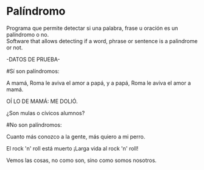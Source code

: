 # Palíndromo
Programa que permite detectar si una palabra, frase u oración es un palíndromo o no.  
Software that allows detecting if a word, phrase or sentence is a palindrome or not.

 -DATOS DE PRUEBA-

#Sí son palíndromos:

A mamá, Roma le aviva el amor a papá, y a papá, Roma le aviva el amor a mamá.

OÍ LO DE MAMÁ: ME DOLIÓ.

¿Son mulas o cívicos alumnos?

#No son palíndromos:

Cuanto más conozco a la gente, más quiero a mi perro.

El rock 'n' roll está muerto ¡Larga vida al rock 'n' roll!

Vemos las cosas, no como son, sino como somos nosotros.
